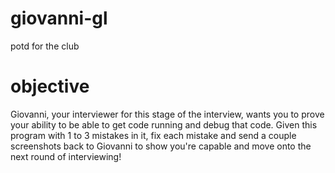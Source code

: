 # giovanni-gl
potd for the club

# objective
Giovanni, your interviewer for this stage of the interview, wants you to prove your ability to be able to get code running and debug that code. 
Given this program with 1 to 3 mistakes in it, fix each mistake and send a couple screenshots back to Giovanni to show you're
capable and move onto the next round of interviewing!
